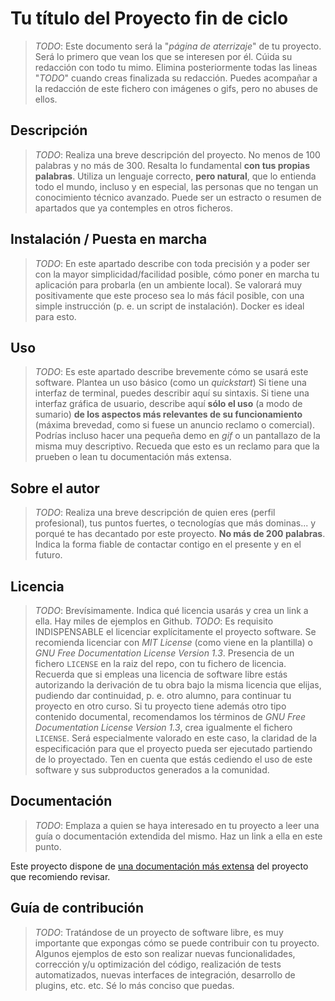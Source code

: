 # Tu título del Proyecto fin de ciclo

> *TODO*: Este documento será la "*página de aterrizaje*" de tu proyecto. Será lo primero que vean los que se interesen por él. Cúida su redacción con todo tu mimo. Elimina posteriormente todas las lineas "*TODO*" cuando creas finalizada su redacción.
> Puedes acompañar a la redacción de este fichero con imágenes o gifs, pero no abuses de ellos.

## Descripción

> *TODO*: Realiza una breve descripción del proyecto. No menos de 100 palabras y no más de 300. Resalta lo fundamental **con tus propias palabras**. Utiliza un lenguaje correcto, **pero natural**, que lo entienda todo el mundo, incluso y en especial, las personas que no tengan un conocimiento técnico avanzado. Puede ser un estracto o resumen de apartados que ya contemples en otros ficheros.

## Instalación / Puesta en marcha

> *TODO*: En este apartado describe con toda precisión y a poder ser con la mayor simplicidad/facilidad posible, cómo poner en marcha tu aplicación para probarla (en un ambiente local). Se valorará muy positivamente que este proceso sea lo más fácil posible, con una simple instrucción (p. e. un script de instalación). Docker es ideal para esto.

## Uso

> *TODO*: Es este apartado describe brevemente cómo se usará este software. Plantea un uso básico (como un *quickstart*) Si tiene una interfaz de terminal, puedes describir aquí su sintaxis. Si tiene una interfaz gráfica de usuario, describe aquí **sólo el uso** (a modo de sumario) **de los aspectos más relevantes de su funcionamiento** (máxima brevedad, como si fuese un anuncio reclamo o comercial).
> Podrías incluso hacer una pequeña demo en *gif* o un pantallazo de la misma muy descriptivo. Recueda que esto es un reclamo para que la prueben o lean tu documentación más extensa.

## Sobre el autor

> *TODO*: Realiza una breve descripción de quien eres (perfil profesional), tus puntos fuertes, o tecnologías que más dominas... y porqué te has decantado por este proyecto. **No más de 200 palabras**. Indica la forma fiable de contactar contigo en el presente y en el futuro.

## Licencia

> *TODO*: Brevísimamente. Indica qué licencia usarás y crea un link a ella. Hay miles de ejemplos en Github.
> *TODO*: Es requisito INDISPENSABLE el licenciar explícitamente el proyecto software. Se recomienda licenciar con *MIT License* (como viene en la plantilla) o *GNU Free Documentation License Version 1.3*. Presencia de un fichero `LICENSE` en la raiz del repo, con tu fichero de licencia. Recuerda que si empleas una licencia de software libre estás autorizando la derivación de tu obra bajo la misma licencia que elijas, pudiendo dar continuidad, p. e. otro alumno, para continuar tu proyecto en otro curso.
> Si tu proyecto tiene además otro tipo contenido documental, recomendamos los términos de *GNU Free Documentation License Version 1.3*, crea igualmente el fichero `LICENSE`. Será especialmente valorado en este caso, la claridad de la especificación para que el proyecto pueda ser ejecutado partiendo de lo proyectado.
> Ten en cuenta que estás cediendo el uso de este software y sus subproductos generados a la comunidad.

## Documentación

> *TODO*: Emplaza a quien se haya interesado en tu proyecto a leer una guía o documentación extendida del mismo. Haz un link a ella en este punto.

Este proyecto dispone de [una documentación más extensa](doc/doc.md) del proyecto que recomiendo revisar.

## Guía de contribución

> *TODO*: Tratándose de un proyecto de software libre, es muy importante que expongas cómo se puede contribuir con tu proyecto. Algunos ejemplos de esto son realizar nuevas funcionalidades, corrección y/u optimización del código, realización de tests automatizados, nuevas interfaces de integración, desarrollo de plugins, etc. etc. Sé lo más conciso que puedas.
